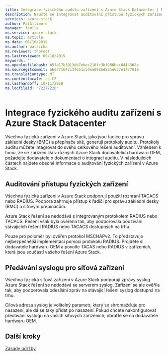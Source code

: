 ```yaml
---
title: Integrace fyzického auditu zařízení s Azure Stack Datacenter | Microsoft Docs
description: Naučte se integrovat auditování přístupu fyzických zařízení k vašemu Azure Stack datacentra.
services: azure-stack
author: PatAltimore
manager: femila
ms.service: azure-stack
ms.topic: article
ms.date: 06/10/2019
ms.author: patricka
ms.reviewer: thoroet
ms.lastreviewed: 06/10/2019
keywords: ''
ms.openlocfilehash: b5fa17b3913db7ebec210fc3bf986bac6414368e
ms.sourcegitcommit: a6d47164c13f651c54ea0986d825e637e1f77018
ms.translationtype: MT
ms.contentlocale: cs-CZ
ms.lasthandoff: 10/11/2019
ms.locfileid: "72277220"
---
```

# <a name="integrate-physical-device-auditing-with-your-azure-stack-datacenter"></a>Integrace fyzického auditu zařízení s Azure Stack Datacenter

Všechna fyzická zařízení v Azure Stack, jako jsou řadiče pro správu základní desky (BMC) a přepínače sítě, generují protokoly auditu. Protokoly auditu můžete integrovat do svého celkového řešení auditování. Vzhledem k tomu, že se zařízení liší v různých Azure Stack dodavatelích hardwaru OEM, požádejte dodavatele o dokumentaci o integraci auditu. V následujících částech najdete obecné informace o auditování fyzických zařízení v Azure Stack.  

## <a name="physical-device-access-auditing"></a>Auditování přístupu fyzických zařízení

Všechna fyzická zařízení v Azure Stack podporují použití rozhraní TACACS nebo RADIUS. Podpora zahrnuje přístup k řadiči pro správu základní desky (BMC) a síťovým přepínačům.

Azure Stack řešení se nedodává s integrovaným protokolem RADIUS nebo TACACS. Řešení však byla ověřena tak, aby podporovala používání stávajících řešení RADIUS nebo TACACS dostupných na trhu.

Pouze pro poloměr byl ověřen protokol MSCHAPv2. To představuje nejbezpečnější implementaci pomocí protokolu RADIUS. Projděte si dodavatele hardwaru OEM a povolte TACAS nebo RADIUS v zařízeních, která jsou součástí vašeho řešení Azure Stack.

## <a name="syslog-forwarding-for-network-devices"></a>Předávání syslogu pro síťová zařízení

Všechna fyzická síťová zařízení v Azure Stack podporují zprávy syslog. Azure Stack řešení se nedodává se serverem syslog. Zařízení se ale ověřila tak, aby podporovala odesílání zpráv na stávající řešení syslog dostupná na trhu.

Cílová adresa syslog je volitelný parametr, který se shromažďuje pro nasazení, ale dá se taky přidat po nasazení. Pokud chcete nakonfigurovat předávání syslogu na vašich síťových zařízeních, obraťte se na dodavatele hardwaru OEM.

## <a name="next-steps"></a>Další kroky

[Zásady údržby](azure-stack-servicing-policy.md)
